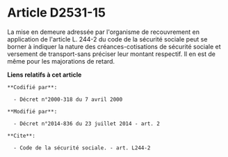 # Article D2531-15

La mise en demeure adressée par l'organisme de recouvrement en application de l'article L. 244-2 du code de la sécurité
sociale peut se borner à indiquer la nature des créances-cotisations de sécurité sociale et versement de transport-sans
préciser leur montant respectif. Il en est de même pour les majorations de retard.

**Liens relatifs à cet article**

	**Codifié par**:

	  - Décret n°2000-318 du 7 avril 2000

	**Modifié par**:

	  - Décret n°2014-836 du 23 juillet 2014 - art. 2

	**Cite**:

	  - Code de la sécurité sociale. - art. L244-2
